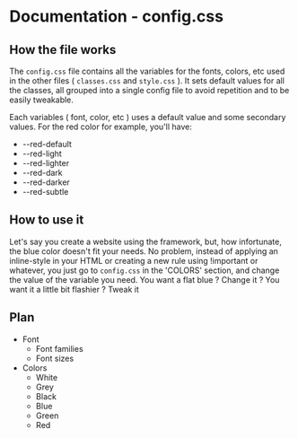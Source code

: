 # Documentation - config.css

## How the file works

The `config.css` file contains all the variables for the fonts, colors, etc used in the other files ( `classes.css` and `style.css` ). It sets default values for all the classes, all grouped into a single config file to avoid repetition and to be easily tweakable.

Each variables ( font, color, etc ) uses a default value and some secondary values. For the red color for example, you'll have:

* --red-default
* --red-light
* --red-lighter
* --red-dark
* --red-darker
* --red-subtle

## How to use it

Let's say you create a website using the framework, but, how infortunate, the blue color doesn't fit your needs. No problem, instead of applying an inline-style in your HTML or creating a new rule using !important or whatever, you just go to `config.css` in the 'COLORS' section, and change the value of the variable you need. You want a flat blue ? Change it ? You want it a little bit flashier ? Tweak it

## Plan

* Font
  * Font families
  * Font sizes
* Colors
  * White
  * Grey
  * Black
  * Blue
  * Green
  * Red

